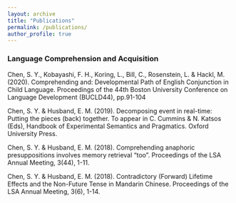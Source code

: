```yaml
---
layout: archive
title: "Publications"
permalink: /publications/
author_profile: true
---
```



<h3>Language Comprehension and Acquisition</h3>

Chen, S. Y., Kobayashi, F. H., Koring, L., Bill, C., Rosenstein, L. & Hackl, M. (2020). Comprehending and: Developmental Path of English Conjunction in Child Language. Proceedings of the 44th Boston University Conference on Language Development (BUCLD44), pp.91-104 
<br>

Chen, S. Y. & Husband, E. M. (2019). Decomposing event in real-time: Putting the pieces (back) together. To appear in C. Cummins & N. Katsos (Eds), Handbook of Experimental Semantics and Pragmatics. Oxford University Press. 
<br>

Chen, S. Y. & Husband, E. M. (2018). Comprehending anaphoric presuppositions involves memory retrieval “too”. Proceedings of the LSA Annual Meeting, 3(44), 1-11.
<br>

Chen, S. Y. & Husband, E. M. (2018). Contradictory (Forward) Lifetime Effects and the Non-Future Tense in Mandarin Chinese. Proceedings of the LSA Annual Meeting, 3(6), 1-14.
